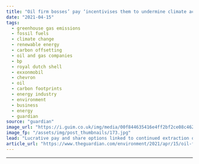 ```yaml
---
title: "Oil firm bosses’ pay ‘incentivises them to undermine climate action’"
date: "2021-04-15"
tags: 
  - greenhouse gas emissions
  - fossil fuels
  - climate change
  - renewable energy
  - carbon offsetting
  - oil and gas companies
  - bp
  - royal dutch shell
  - exxonmobil
  - chevron
  - oil
  - carbon footprints
  - energy industry
  - environment
  - business
  - energy
  - guardian
source: "guardian"
image_url: "https://i.guim.co.uk/img/media/00f844635416e4ff2bf2ce08c4627d98223ef01f/0_97_3000_1800/master/3000.jpg?width=460&quality=85&auto=format&fit=max&s=1b2c412150b5dba3f6908c64aac106dc"
image_fp: "/assets/img/post_thumbnails/173.jpg"
lead: "Lucrative pay and share options linked to continued extraction of fossil fuels by ExxonMobil, Chevron, Shell and BPLucrative pay and share options have created an incentive for oil company executives to resist climate action, according to a study tha..."
article_url: "https://www.theguardian.com/environment/2021/apr/15/oil-firm-ceos-pay-is-an-incentive-to-resist-climate-action-study-finds"
---
```


---
